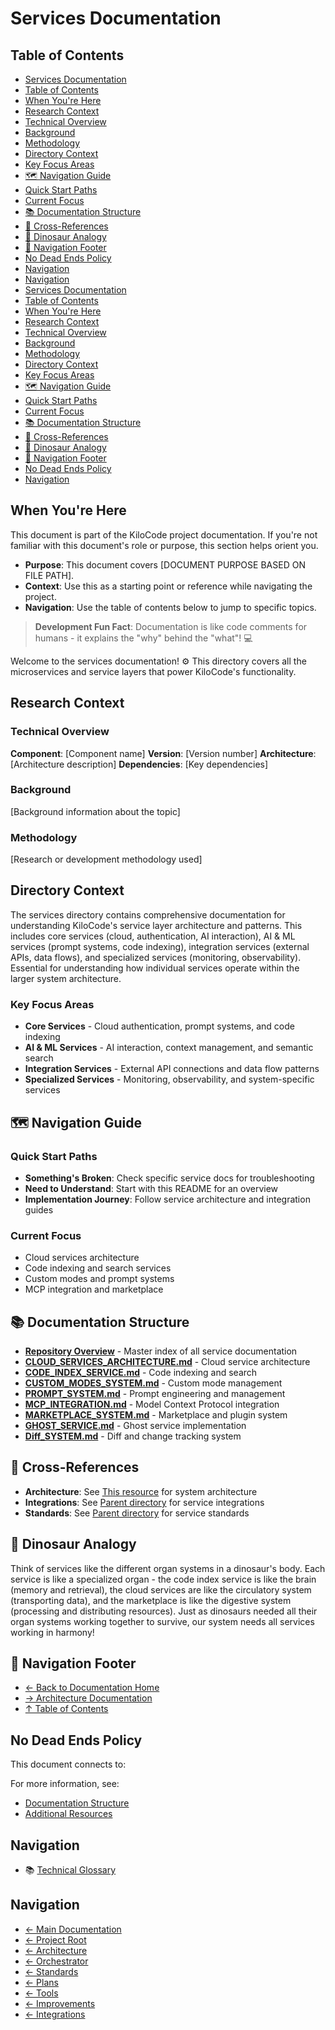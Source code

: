 # Services Documentation

## Table of Contents

* [Services Documentation](#services-documentation)
* [Table of Contents](#table-of-contents)
* [When You're Here](#when-youre-here)
* [Research Context](#research-context)
* [Technical Overview](#technical-overview)
* [Background](#background)
* [Methodology](#methodology)
* [Directory Context](#directory-context)
* [Key Focus Areas](#key-focus-areas)
* [🗺️ Navigation Guide](#️-navigation-guide)
* [Quick Start Paths](#quick-start-paths)
* [Current Focus](#current-focus)
* [📚 Documentation Structure](#-documentation-structure)
* [🔗 Cross-References](#-cross-references)
* [🦕 Dinosaur Analogy](#-dinosaur-analogy)
* [🧭 Navigation Footer](#-navigation-footer)
* [No Dead Ends Policy](#no-dead-ends-policy)
* [Navigation](#navigation)
* [Navigation](#navigation)
* [Services Documentation](#services-documentation)
* [Table of Contents](#table-of-contents)
* [When You're Here](#when-youre-here)
* [Research Context](#research-context)
* [Technical Overview](#technical-overview)
* [Background](#background)
* [Methodology](#methodology)
* [Directory Context](#directory-context)
* [Key Focus Areas](#key-focus-areas)
* [🗺️ Navigation Guide](#️-navigation-guide)
* [Quick Start Paths](#quick-start-paths)
* [Current Focus](#current-focus)
* [📚 Documentation Structure](#-documentation-structure)
* [🔗 Cross-References](#-cross-references)
* [🦕 Dinosaur Analogy](#-dinosaur-analogy)
* [🧭 Navigation Footer](#-navigation-footer)
* [No Dead Ends Policy](#no-dead-ends-policy)
* [Navigation](#navigation)

## When You're Here

This document is part of the KiloCode project documentation. If you're not familiar with this
document's role or purpose, this section helps orient you.

* **Purpose**: This document covers \[DOCUMENT PURPOSE BASED ON FILE PATH].
* **Context**: Use this as a starting point or reference while navigating the project.
* **Navigation**: Use the table of contents below to jump to specific topics.

> **Development Fun Fact**: Documentation is like code comments for humans - it explains the "why"
> behind the "what"! 💻

Welcome to the services documentation! ⚙️ This directory covers all the microservices and service
layers that power KiloCode's functionality.

## Research Context

### Technical Overview

**Component**: \[Component name]
**Version**: \[Version number]
**Architecture**: \[Architecture description]
**Dependencies**: \[Key dependencies]

### Background

\[Background information about the topic]

### Methodology

\[Research or development methodology used]

## Directory Context

The services directory contains comprehensive documentation for understanding KiloCode's service
layer architecture and patterns. This includes core services (cloud, authentication, AI
interaction), AI & ML services (prompt systems, code indexing), integration services (external APIs,
data flows), and specialized services (monitoring, observability). Essential for understanding how
individual services operate within the larger system architecture.

### Key Focus Areas

* **Core Services** - Cloud authentication, prompt systems, and code indexing
* **AI & ML Services** - AI interaction, context management, and semantic search
* **Integration Services** - External API connections and data flow patterns
* **Specialized Services** - Monitoring, observability, and system-specific services

## 🗺️ Navigation Guide

### Quick Start Paths

* **Something's Broken**: Check specific service docs for troubleshooting
* **Need to Understand**: Start with this README for an overview
* **Implementation Journey**: Follow service architecture and integration guides

### Current Focus

* Cloud services architecture
* Code indexing and search services
* Custom modes and prompt systems
* MCP integration and marketplace

## 📚 Documentation Structure

* **[Repository Overview](README.md)** - Master index of all service documentation
* **[CLOUD\_SERVICES\_ARCHITECTURE.md](CLOUD_SERVICES_ARCHITECTURE.md)** - Cloud service
  architecture
* **[CODE\_INDEX\_SERVICE.md](CODE_INDEX_SERVICE.md)** - Code indexing and search
* **[CUSTOM\_MODES\_SYSTEM.md](CUSTOM_MODES_SYSTEM.md)** - Custom mode management
* **[PROMPT\_SYSTEM.md](PROMPT_SYSTEM.md)** - Prompt engineering and management
* **[MCP\_INTEGRATION.md](MCP_INTEGRATION.md)** - Model Context Protocol integration
* **[MARKETPLACE\_SYSTEM.md](MARKETPLACE_SYSTEM.md)** - Marketplace and plugin system
* **[GHOST\_SERVICE.md](GHOST_SERVICE.md)** - Ghost service implementation
* **[Diff\_SYSTEM.md](Diff_SYSTEM.md)** - Diff and change tracking system

## 🔗 Cross-References

* **Architecture**: See [This resource](../architecture/) for system architecture
* **Integrations**: See [Parent directory](../integrations/) for service integrations
* **Standards**: See [Parent directory](../standards/) for service standards

## 🦕 Dinosaur Analogy

Think of services like the different organ systems in a dinosaur's body. Each service is like a
specialized organ - the code index service is like the brain (memory and retrieval), the cloud
services are like the circulatory system (transporting data), and the marketplace is like the
digestive system (processing and distributing resources). Just as dinosaurs needed all their organ
systems working together to survive, our system needs all services working in harmony!

## 🧭 Navigation Footer

* [← Back to Documentation Home](../README.md)
* [→ Architecture Documentation](../README.md)
* [↑ Table of Contents](../README.md)

## No Dead Ends Policy

This document connects to:

For more information, see:

* [Documentation Structure](../README.md)
* [Additional Resources](../tools/README.md)

## Navigation

* 📚 [Technical Glossary](../../GLOSSARY.md)

## Navigation

* [← Main Documentation](../README.md)
* [← Project Root](../README.md)
* [← Architecture](../README.md)
* [← Orchestrator](../orchestrator/README.md)
* [← Standards](../standards/README.md)
* [← Plans](../plans/README.md)
* [← Tools](../tools/README.md)
* [← Improvements](../improvements/README.md)
* [← Integrations](../integrations/README.md)
